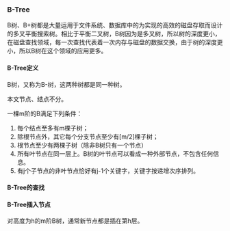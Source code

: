 ### **B-Tree**

B树、B+树都是大量运用于文件系统、数据库中的为实现的高效的磁盘存取而设计的多叉平衡搜索树。相比于平衡二叉树，B树因为是多叉树，所以树的深度更小，在磁盘查找领域，每一次查找代表着一次内存与磁盘的数据交换，由于树的深度更小，所以B树在这个领域的应用更多。

#### **B-Tree定义**

B树，又称为B-树，这两种树都是同一种树。

本文节点、结点不分。

一棵m阶的B满足下列条件：

1. 每个结点至多有m棵子树；
2. 除根节点外，其它每个分支节点至少有[m/2]棵子树；
3. 根节点至少有两棵子树（除非B树只有一个节点）
4. 所有叶节点在同一层上。B树的叶节点可以看成一种外部节点，不包含任何信息。
5. 有j个子节点的非叶节点恰好有j-1个关键字，关键字按递增次序排列。

#### **B-Tree的查找**



#### **B-Tree插入节点**

对高度为h的m阶B树，通常新节点都是插在第h层。